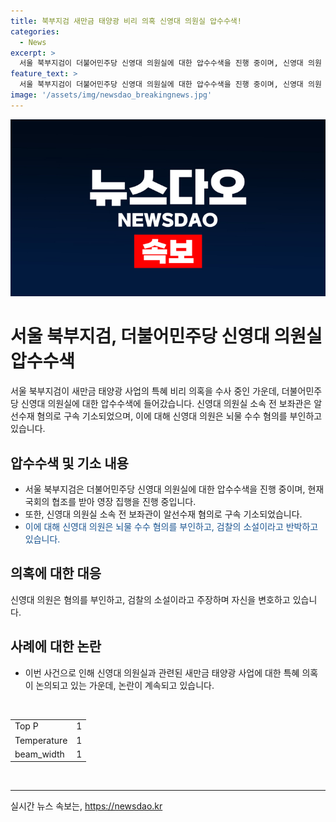```yaml
---
title: 북부지검 새만금 태양광 비리 의혹 신영대 의원실 압수수색!
categories:
  - News
excerpt: >
  서울 북부지검이 더불어민주당 신영대 의원실에 대한 압수수색을 진행 중이며, 신영대 의원 소속 전 보좌관이 알선수재 혐의로 구속 기소됐다. 신영대 의원은 뇌물 수수 혐의를 부인하며, 검찰의 소설이라고 반박했다. 클릭하여 최신 정치 스캔들의 상세 내용을 확인하세요.
feature_text: >
  서울 북부지검이 더불어민주당 신영대 의원실에 대한 압수수색을 진행 중이며, 신영대 의원 소속 전 보좌관이 알선수재 혐의로 구속 기소됐다. 신영대 의원은 뇌물 수수 혐의를 부인하며, 검찰의 소설이라고 반박했다. 클릭하여 최신 정치 스캔들의 상세 내용을 확인하세요.
image: '/assets/img/newsdao_breakingnews.jpg'
---
```


<p><img src="/assets/img/newsdao_breakingnews.jpg" alt="pcversion 속보" /></p>

<h1>서울 북부지검, 더불어민주당 신영대 의원실 압수수색</h1>

<p data-ke-size="size16">서울 북부지검이 새만금 태양광 사업의 특혜 비리 의혹을 수사 중인 가운데, 더불어민주당 신영대 의원실에 대한 압수수색에 들어갔습니다. 신영대 의원실 소속 전 보좌관은 알선수재 혐의로 구속 기소되었으며, 이에 대해 신영대 의원은 뇌물 수수 혐의를 부인하고 있습니다.</p>

<h2 data-ke-size="size26">압수수색 및 기소 내용</h2>

<ul>
<li>서울 북부지검은 더불어민주당 신영대 의원실에 대한 압수수색을 진행 중이며, 현재 국회의 협조를 받아 영장 집행을 진행 중입니다.</li>
<li>또한, 신영대 의원실 소속 전 보좌관이 알선수재 혐의로 구속 기소되었습니다.</li>
<li><span style="color: #1a5490;">이에 대해 신영대 의원은 뇌물 수수 혐의를 부인하고, 검찰의 소설이라고 반박하고 있습니다.</span></li>
</ul>

<h2 data-ke-size="size26">의혹에 대한 대응</h2>

<p data-ke-size="size16">신영대 의원은 혐의를 부인하고, 검찰의 소설이라고 주장하며 자신을 변호하고 있습니다.</p>

<h2 data-ke-size="size26">사례에 대한 논란</h2>

<ul>
<li>이번 사건으로 인해 신영대 의원실과 관련된 새만금 태양광 사업에 대한 특혜 의혹이 논의되고 있는 가운데, 논란이 계속되고 있습니다.</li>
</ul>

<p data-ke-size="size16">&nbsp;</p>

<table>
<tbody>
<tr>
<td>Top P</td>
<td>1</td>
</tr>
<tr>
<td>Temperature</td>
<td>1</td>
</tr>
<tr>
<td>beam_width</td>
<td>1</td>
</tr>
</tbody>
</table>

<p data-ke-size="size16">&nbsp;</p>

<hr>
실시간 뉴스 속보는, <a href="https://newsdao.kr" rel="dofollow">https://newsdao.kr</a>


